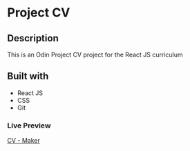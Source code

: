 # Project CV
## Description
This is an Odin Project CV project for the React JS curriculum
## Built with
- React JS
- CSS
- Git
### Live Preview
[CV - Maker](https://malopro.github.io/project-cv/)
